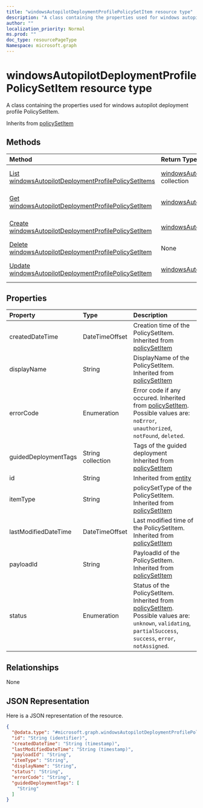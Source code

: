 ```yaml
---
title: "windowsAutopilotDeploymentProfilePolicySetItem resource type"
description: "A class containing the properties used for windows autopilot deployment profile PolicySetItem."
author: ""
localization_priority: Normal
ms.prod: ""
doc_type: resourcePageType
Namespace: microsoft.graph
---
```



# windowsAutopilotDeploymentProfilePolicySetItem resource type

A class containing the properties used for windows autopilot deployment profile PolicySetItem.


Inherits from [policySetItem](../resources/policySetItem.md)

## Methods
|Method|Return Type|Description|
|:---|:---|:---|
|[List windowsAutopilotDeploymentProfilePolicySetItems](../api/windowsautopilotdeploymentprofilepolicysetitem-list.md)|[windowsAutopilotDeploymentProfilePolicySetItem](../resources/windowsAutopilotDeploymentProfilePolicySetItem.md) collection|List properties and relationships of the [windowsAutopilotDeploymentProfilePolicySetItem](../resources/windowsautopilotdeploymentprofilepolicysetitem.md) objects.|
|[Get windowsAutopilotDeploymentProfilePolicySetItem](../api/windowsautopilotdeploymentprofilepolicysetitem-get.md)|[windowsAutopilotDeploymentProfilePolicySetItem](../resources/windowsAutopilotDeploymentProfilePolicySetItem.md)|Read properties and relationships of the [windowsAutopilotDeploymentProfilePolicySetItem](../resources/windowsautopilotdeploymentprofilepolicysetitem.md) object.|
|[Create windowsAutopilotDeploymentProfilePolicySetItem](../api/windowsautopilotdeploymentprofilepolicysetitem-create.md)|[windowsAutopilotDeploymentProfilePolicySetItem](../resources/windowsAutopilotDeploymentProfilePolicySetItem.md)|Create a new [windowsAutopilotDeploymentProfilePolicySetItem](../resources/windowsautopilotdeploymentprofilepolicysetitem.md) object.|
|[Delete windowsAutopilotDeploymentProfilePolicySetItem](../api/windowsautopilotdeploymentprofilepolicysetitem-delete.md)|None|Deletes a [windowsAutopilotDeploymentProfilePolicySetItem](../resources/windowsautopilotdeploymentprofilepolicysetitem.md).|
|[Update windowsAutopilotDeploymentProfilePolicySetItem](../api/windowsautopilotdeploymentprofilepolicysetitem-update.md)|[windowsAutopilotDeploymentProfilePolicySetItem](../resources/windowsAutopilotDeploymentProfilePolicySetItem.md)|Update the properties of a [windowsAutopilotDeploymentProfilePolicySetItem](../resources/windowsautopilotdeploymentprofilepolicysetitem.md) object.|

## Properties
|Property|Type|Description|
|:---|:---|:---|
|createdDateTime|DateTimeOffset|Creation time of the PolicySetItem. Inherited from [policySetItem](../resources/policySetItem.md)|
|displayName|String|DisplayName of the PolicySetItem. Inherited from [policySetItem](../resources/policySetItem.md)|
|errorCode|Enumeration|Error code if any occured. Inherited from [policySetItem](../resources/policySetItem.md). Possible values are: `noError`, `unauthorized`, `notFound`, `deleted`.|
|guidedDeploymentTags|String collection|Tags of the guided deployment Inherited from [policySetItem](../resources/policySetItem.md)|
|id|String| Inherited from [entity](../resources/entity.md)|
|itemType|String|policySetType of the PolicySetItem. Inherited from [policySetItem](../resources/policySetItem.md)|
|lastModifiedDateTime|DateTimeOffset|Last modified time of the PolicySetItem. Inherited from [policySetItem](../resources/policySetItem.md)|
|payloadId|String|PayloadId of the PolicySetItem. Inherited from [policySetItem](../resources/policySetItem.md)|
|status|Enumeration|Status of the PolicySetItem. Inherited from [policySetItem](../resources/policySetItem.md). Possible values are: `unknown`, `validating`, `partialSuccess`, `success`, `error`, `notAssigned`.|

## Relationships
None

## JSON Representation
Here is a JSON representation of the resource.
<!-- {
  "blockType": "resource",
  "keyProperty": "id",
  "@odata.type": "microsoft.graph.windowsAutopilotDeploymentProfilePolicySetItem",
  "baseType": "microsoft.graph.policySetItem",
  "openType": false
}
-->
``` json
{
  "@odata.type": "#microsoft.graph.windowsAutopilotDeploymentProfilePolicySetItem",
  "id": "String (identifier)",
  "createdDateTime": "String (timestamp)",
  "lastModifiedDateTime": "String (timestamp)",
  "payloadId": "String",
  "itemType": "String",
  "displayName": "String",
  "status": "String",
  "errorCode": "String",
  "guidedDeploymentTags": [
    "String"
  ]
}
```

